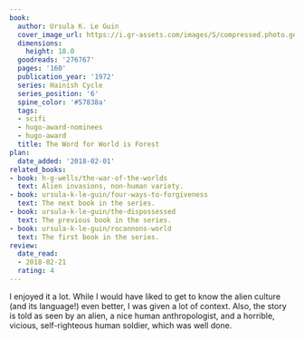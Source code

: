 ```yaml
---
book:
  author: Ursula K. Le Guin
  cover_image_url: https://i.gr-assets.com/images/S/compressed.photo.goodreads.com/books/1283091038l/276767.jpg
  dimensions:
    height: 18.0
  goodreads: '276767'
  pages: '160'
  publication_year: '1972'
  series: Hainish Cycle
  series_position: '6'
  spine_color: '#57838a'
  tags:
  - scifi
  - hugo-award-nominees
  - hugo-award
  title: The Word for World is Forest
plan:
  date_added: '2018-02-01'
related_books:
- book: h-g-wells/the-war-of-the-worlds
  text: Alien invasions, non-human variety.
- book: ursula-k-le-guin/four-ways-to-forgiveness
  text: The next book in the series.
- book: ursula-k-le-guin/the-dispossessed
  text: The previous book in the series.
- book: ursula-k-le-guin/rocannons-world
  text: The first book in the series.
review:
  date_read:
  - 2018-02-21
  rating: 4
---
```


I enjoyed it a lot. While I would have liked to get to know the alien culture (and its language!) even better, I was
given a lot of context. Also, the story is told as seen by an alien, a nice human anthropologist, and a horrible,
vicious, self-righteous human soldier, which was well done.
